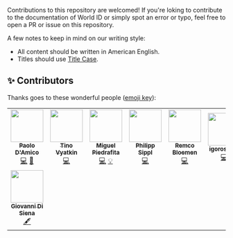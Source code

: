 Contributions to this repository are welcomed! If you're loking to contribute to the documentation of World ID or simply spot an error or typo, feel free to open a PR or issue on this repository.

A few notes to keep in mind on our writing style:

- All content should be written in American English.
- Titles should use [Title Case](https://apastyle.apa.org/style-grammar-guidelines/capitalization/title-case).

## ✨ Contributors

Thanks goes to these wonderful people ([emoji key](https://allcontributors.org/docs/en/emoji-key)):

<!-- spell-checker: disable -->
<!-- ALL-CONTRIBUTORS-LIST:START - Do not remove or modify this section -->
<!-- prettier-ignore-start -->
<!-- markdownlint-disable -->
<table>
  <tr>
    <td align="center"><a href="https://github.com/paolodamico"><img src="https://avatars.githubusercontent.com/u/5864173?v=4?s=75" width="75px;" alt=""/><br /><sub><b>Paolo D'Amico</b></sub></a><br /><a href="https://github.com/worldcoin/world-id-docs/commits?author=paolodamico" title="Code">💻</a> <a href="https://github.com/worldcoin/world-id-docs/commits?author=paolodamico" title="Documentation">📖</a></td>
    <td align="center"><a href="https://github.com/tino-otto"><img src="https://avatars.githubusercontent.com/u/101298311?v=4?s=75" width="75px;" alt=""/><br /><sub><b>Tino Vyatkin</b></sub></a><br /><a href="https://github.com/worldcoin/world-id-docs/commits?author=tino-otto" title="Code">💻</a></td>
    <td align="center"><a href="https://miguelpiedrafita.com/"><img src="https://avatars.githubusercontent.com/u/23558090?v=4?s=75" width="75px;" alt=""/><br /><sub><b>Miguel Piedrafita</b></sub></a><br /><a href="https://github.com/worldcoin/world-id-docs/commits?author=m1guelpf" title="Code">💻</a> <a href="#example-m1guelpf" title="Examples">💡</a></td>
    <td align="center"><a href="https://github.com/philsippl"><img src="https://avatars.githubusercontent.com/u/15144388?v=4?s=75" width="75px;" alt=""/><br /><sub><b>Philipp Sippl</b></sub></a><br /><a href="https://github.com/worldcoin/world-id-docs/commits?author=philsippl" title="Code">💻</a></td>
    <td align="center"><a href="https://xn--2-umb.com/"><img src="https://avatars.githubusercontent.com/u/4532328?v=4?s=75" width="75px;" alt=""/><br /><sub><b>Remco Bloemen</b></sub></a><br /><a href="https://github.com/worldcoin/world-id-docs/commits?author=recmo" title="Code">💻</a></td>
    <td align="center"><a href="https://github.com/igorosip0v"><img src="https://avatars.githubusercontent.com/u/89008845?v=4?s=75" width="75px;" alt=""/><br /><sub><b>igorosip0v</b></sub></a><br /><a href="https://github.com/worldcoin/world-id-docs/commits?author=igorosip0v" title="Code">💻</a></td>
    <td align="center"><a href="https://polesov.com/"><img src="https://avatars.githubusercontent.com/u/394168?v=4?s=75" width="75px;" alt=""/><br /><sub><b>Alexander Polesov</b></sub></a><br /><a href="https://github.com/worldcoin/world-id-docs/commits?author=flyin" title="Code">💻</a></td>
  </tr>
  <tr>
    <td align="center"><a href="https://github.com/giovannidisiena"><img src="https://avatars.githubusercontent.com/u/22510773?v=4?s=75" width="75px;" alt=""/><br /><sub><b>Giovanni Di Siena</b></sub></a><br /><a href="#content-giovannidisiena" title="Content">🖋</a></td>
  </tr>
</table>

<!-- markdownlint-restore -->
<!-- prettier-ignore-end -->

<!-- ALL-CONTRIBUTORS-LIST:END -->
